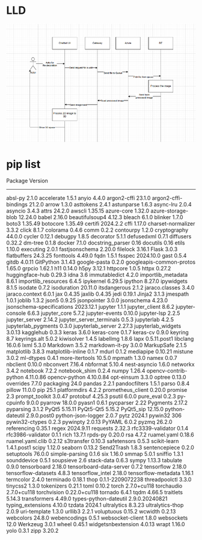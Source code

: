# LLD
![alt text](./README/LLD.png)

# pip list
Package                   Version
------------------------- ----------------
absl-py                   2.1.0
accelerate                1.5.1
anyio                     4.4.0
argon2-cffi               23.1.0
argon2-cffi-bindings      21.2.0
arrow                     1.3.0
asttokens                 2.4.1
astunparse                1.6.3
async-lru                 2.0.4
asyncio                   3.4.3
attrs                     24.2.0
awscli                    1.35.15
azure-core                1.32.0
azure-storage-blob        12.24.0
babel                     2.16.0
beautifulsoup4            4.12.3
bleach                    6.1.0
blinker                   1.7.0
boto3                     1.35.49
botocore                  1.35.49
certifi                   2024.2.2
cffi                      1.17.0
charset-normalizer        3.3.2
click                     8.1.7
colorama                  0.4.6
comm                      0.2.2
contourpy                 1.2.0
cryptography              44.0.0
cycler                    0.12.1
debugpy                   1.8.5
decorator                 5.1.1
defusedxml                0.7.1
diffusers                 0.32.2
dm-tree                   0.1.8
docker                    7.1.0
docstring_parser          0.16
docutils                  0.16
etils                     1.10.0
executing                 2.0.1
fastjsonschema            2.20.0
filelock                  3.16.1
Flask                     3.0.3
flatbuffers               24.3.25
fonttools                 4.49.0
fqdn                      1.5.1
fsspec                    2024.10.0
gast                      0.5.4
gitdb                     4.0.11
GitPython                 3.1.43
google-pasta              0.2.0
googleapis-common-protos  1.65.0
grpcio                    1.62.1
h11                       0.14.0
h5py                      3.12.1
httpcore                  1.0.5
httpx                     0.27.2
huggingface-hub           0.29.3
idna                      3.6
immutabledict             4.2.0
importlib_metadata        8.6.1
importlib_resources       6.4.5
ipykernel                 6.29.5
ipython                   8.27.0
ipywidgets                8.1.5
isodate                   0.7.2
isoduration               20.11.0
itsdangerous              2.1.2
jaraco.classes            3.4.0
jaraco.context            6.0.1
jax                       0.4.35
jaxlib                    0.4.35
jedi                      0.19.1
Jinja2                    3.1.3
jmespath                  1.0.1
joblib                    1.3.2
json5                     0.9.25
jsonpointer               3.0.0
jsonschema                4.23.0
jsonschema-specifications 2023.12.1
jupyter                   1.1.1
jupyter_client            8.6.2
jupyter-console           6.6.3
jupyter_core              5.7.2
jupyter-events            0.10.0
jupyter-lsp               2.2.5
jupyter_server            2.14.2
jupyter_server_terminals  0.5.3
jupyterlab                4.2.5
jupyterlab_pygments       0.3.0
jupyterlab_server         2.27.3
jupyterlab_widgets        3.0.13
kagglehub                 0.3.3
keras                     3.6.0
keras-core                0.1.7
keras-cv                  0.9.0
keyring                   8.7
keyrings.alt              5.0.2
kiwisolver                1.4.5
labelImg                  1.8.6
lapx                      0.5.11.post1
libclang                  16.0.6
lxml                      5.3.0
Markdown                  3.5.2
markdown-it-py            3.0.0
MarkupSafe                2.1.5
matplotlib                3.8.3
matplotlib-inline         0.1.7
mdurl                     0.1.2
mediapipe                 0.10.21
mistune                   3.0.2
ml-dtypes                 0.4.1
more-itertools            10.5.0
mpmath                    1.3.0
namex                     0.0.7
nbclient                  0.10.0
nbconvert                 7.16.4
nbformat                  5.10.4
nest-asyncio              1.6.0
networkx                  3.4.2
notebook                  7.2.2
notebook_shim             0.2.4
numpy                     1.26.4
opencv-contrib-python     4.11.0.86
opencv-python             4.10.0.84
opt-einsum                3.3.0
optree                    0.13.0
overrides                 7.7.0
packaging                 24.0
pandas                    2.2.1
pandocfilters             1.5.1
parso                     0.8.4
pillow                    11.0.0
pip                       25.1
platformdirs              4.2.2
prometheus_client         0.20.0
promise                   2.3
prompt_toolkit            3.0.47
protobuf                  4.25.3
psutil                    6.0.0
pure_eval                 0.2.3
py-cpuinfo                9.0.0
pyarrow                   18.0.0
pyasn1                    0.6.1
pycparser                 2.22
Pygments                  2.17.2
pyparsing                 3.1.2
PyQt5                     5.15.11
PyQt5-Qt5                 5.15.2
PyQt5_sip                 12.15.0
python-dateutil           2.9.0.post0
python-json-logger        2.0.7
pytz                      2024.1
pywin32                   306
pywin32-ctypes            0.2.3
pywinpty                  2.0.13
PyYAML                    6.0.2
pyzmq                     26.2.0
referencing               0.35.1
regex                     2024.9.11
requests                  2.32.3
rfc3339-validator         0.1.4
rfc3986-validator         0.1.1
rich                      13.7.1
rpds-py                   0.20.0
rsa                       4.7.2
ruamel.yaml               0.18.6
ruamel.yaml.clib          0.2.12
s3transfer                0.10.3
safetensors               0.5.3
scikit-learn              1.4.1.post1
scipy                     1.12.0
seaborn                   0.13.2
Send2Trash                1.8.3
sentencepiece             0.2.0
setuptools                76.0.0
simple-parsing            0.1.6
six                       1.16.0
smmap                     5.0.1
sniffio                   1.3.1
sounddevice               0.5.1
soupsieve                 2.6
stack-data                0.6.3
sympy                     1.13.3
tabulate                  0.9.0
tensorboard               2.18.0
tensorboard-data-server   0.7.2
tensorflow                2.18.0
tensorflow-datasets       4.8.3
tensorflow_intel          2.18.0
tensorflow-metadata       1.16.1
termcolor                 2.4.0
terminado                 0.18.1
thop                      0.1.1-2209072238
threadpoolctl             3.3.0
tinycss2                  1.3.0
tokenizers                0.21.1
toml                      0.10.2
torch                     2.7.0+cu118
torchaudio                2.7.0+cu118
torchvision               0.22.0+cu118
tornado                   6.4.1
tqdm                      4.66.5
traitlets                 5.14.3
transformers              4.49.0
types-python-dateutil     2.9.0.20240821
typing_extensions         4.10.0
tzdata                    2024.1
ultralytics               8.3.23
ultralytics-thop          2.0.9
uri-template              1.3.0
urllib3                   2.2.1
voluptuous                0.15.2
wcwidth                   0.2.13
webcolors                 24.8.0
webencodings              0.5.1
websocket-client          1.8.0
websockets                12.0
Werkzeug                  3.0.1
wheel                     0.45.1
widgetsnbextension        4.0.13
wrapt                     1.16.0
yolo                      0.3.1
zipp                      3.20.2